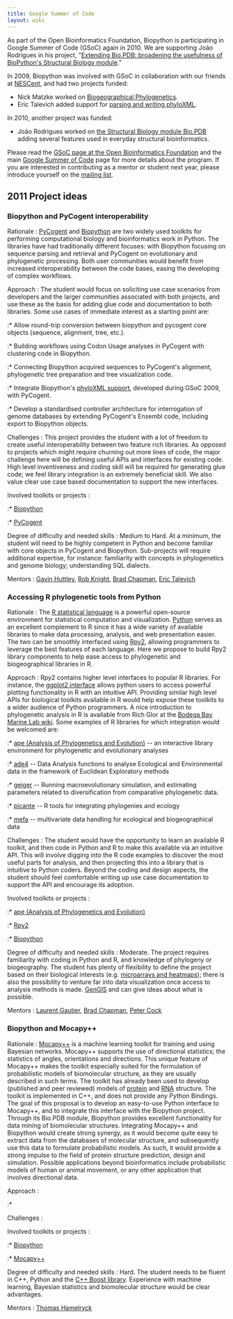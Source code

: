 ```yaml
---
title: Google Summer of Code
layout: wiki
---
```


As part of the Open Bioinformatics Foundation, Biopython is
participating in Google Summer of Code (GSoC) again in 2010. We are
supporting João Rodrigues in his project, "[Extending Bio.PDB:
broadening the usefulness of BioPython's Structural Biology
module](GSOC2010_Joao "wikilink")."

In 2009, Biopython was involved with GSoC in collaboration with our
friends at
[NESCent](https://www.nescent.org/wg_phyloinformatics/Main_Page), and
had two projects funded:

-   Nick Matzke worked on [Biogeographical
    Phylogenetics](https://www.nescent.org/wg_phyloinformatics/Phyloinformatics_Summer_of_Code_2009#Biogeographical_Phylogenetics_for_BioPython).
-   Eric Talevich added support for [parsing and writing
    phyloXML](https://www.nescent.org/wg_phyloinformatics/Phyloinformatics_Summer_of_Code_2009#Biopython_support_for_parsing_and_writing_phyloXML).

In 2010, another project was funded:

-   João Rodrigues worked on [the Structural Biology module
    Bio.PDB](http://www.biopython.org/wiki/GSOC2010_Joao) adding several
    features used in everyday structural bioinformatics.

Please read the [GSoC page at the Open Bioinformatics
Foundation](http://www.open-bio.org/wiki/Google_Summer_of_Code) and the
main [Google Summer of Code](http://code.google.com/soc) page for more
details about the program. If you are interested in contributing as a
mentor or student next year, please introduce yourself on the [mailing
list](http://biopython.org/wiki/Mailing_lists).

2011 Project ideas
------------------

### Biopython and PyCogent interoperability

Rationale : [PyCogent](http://pycogent.sourceforge.net/) and [Biopython](http://biopython.org/wiki/Main_Page) are two widely used toolkits for performing computational biology and bioinformatics work in Python. The libraries have had traditionally different focuses: with Biopython focusing on sequence parsing and retrieval and PyCogent on evolutionary and phylogenetic processing. Both user communities would benefit from increased interoperability between the code bases, easing the developing of complex workflows.  

<!-- -->

Approach : The student would focus on soliciting use case scenarios from developers and the larger communities associated with both projects, and use these as the basis for adding glue code and documentation to both libraries. Some use cases of immediate interest as a starting point are:  

:\* Allow round-trip conversion between biopython and pycogent core
objects (sequence, alignment, tree, etc.).

:\* Building workflows using Codon Usage analyses in PyCogent with
clustering code in Biopython.

:\* Connecting Biopython acquired sequences to PyCogent's alignment,
phylogenetic tree preparation and tree visualization code.

:\* Integrate Biopython's [phyloXML
support](http://biopython.org/wiki/Phylo), developed during GSoC 2009,
with PyCogent.

:\* Develop a standardised controller architecture for interrogation of
genome databases by extending PyCogent's Ensembl code, including export
to Biopython objects.

Challenges : This project provides the student with a lot of freedom to create useful interoperability between two feature rich libraries. As opposed to projects which might require churning out more lines of code, the major challenge here will be defining useful APIs and interfaces for existing code. High level inventiveness and coding skill will be required for generating glue code; we feel library integration is an extremely beneficial skill. We also value clear use case based documentation to support the new interfaces.  

<!-- -->

Involved toolkits or projects :  

:\* [Biopython](http://biopython.org/wiki/Main_Page)

:\* [PyCogent](http://pycogent.sourceforge.net/)

Degree of difficulty and needed skills : Medium to Hard. At a minimum, the student will need to be highly competent in Python and become familiar with core objects in PyCogent and Biopython. Sub-projects will require additional expertise, for instance: familiarity with concepts in phylogenetics and genome biology; understanding SQL dialects.  

<!-- -->

Mentors : [Gavin Huttley](http://jcsmr.anu.edu.au/org/dmb/compgen/), [Rob Knight](http://chem.colorado.edu/index.php?option=com_content&view=article&id=263:rob-knight), [Brad Chapman](http://bcbio.wordpress.com), [Eric Talevich](User:EricTalevich "wikilink")  

### Accessing R phylogenetic tools from Python

Rationale : The [R statistical language](http://www.r-project.org/) is a powerful open-source environment for statistical computation and visualization. [Python](http://www.python.org/) serves as an excellent complement to R since it has a wide variety of available libraries to make data processing, analysis, and web presentation easier. The two can be smoothly interfaced using [Rpy2](http://bitbucket.org/lgautier/rpy2/), allowing programmers to leverage the best features of each language. Here we propose to build Rpy2 library components to help ease access to phylogenetic and biogeographical libraries in R.  

<!-- -->

Approach : Rpy2 contains higher level interfaces to popular R libraries. For instance, the [ggplot2 interface](http://rpy.sourceforge.net/rpy2/doc-2.1/html/graphics.html#package-ggplot2) allows python users to access powerful plotting functionality in R with an intuitive API. Providing similar high level APIs for biological toolkits available in R would help expose these toolkits to a wider audience of Python programmers. A nice introduction to phylogenetic analysis in R is available from Rich Glor at the [Bodega Bay Marine Lab wiki](http://bodegaphylo.wikispot.org/Phylogenetics_and_Comparative_Methods_in_R). Some examples of R libraries for which integration would be welcomed are:  

:\* [ape (Analysis of Phylogenetics and
Evolution)](http://ape.mpl.ird.fr/) -- an interactive library
environment for phylogenetic and evolutionary analyses

:\* [ade4](http://pbil.univ-lyon1.fr/ADE-4/home.php?lang=eng) -- Data
Analysis functions to analyse Ecological and Environmental data in the
framework of Euclidean Exploratory methods

:\* [geiger](http://cran.r-project.org/web/packages/geiger/index.html)
-- Running macroevolutionary simulation, and estimating parameters
related to diversification from comparative phylogenetic data.

:\* [picante](http://picante.r-forge.r-project.org/) -- R tools for
integrating phylogenies and ecology

:\* [mefa](http://mefa.r-forge.r-project.org/) -- multivariate data
handling for ecological and biogeographical data

Challenges : The student would have the opportunity to learn an available R toolkit, and then code in Python and R to make this available via an intuitive API. This will involve digging into the R code examples to discover the most useful parts for analysis, and then projecting this into a library that is intuitive to Python coders. Beyond the coding and design aspects, the student should feel comfortable writing up use case documentation to support the API and encourage its adoption.  

<!-- -->

Involved toolkits or projects :  

:\* [ape (Analysis of Phylogenetics and
Evolution)](http://ape.mpl.ird.fr/)

:\* [Rpy2](http://bitbucket.org/lgautier/rpy2/)

:\* [Biopython](http://biopython.org/wiki/Main_Page)

Degree of difficulty and needed skills : Moderate. The project requires familiarity with coding in Python and R, and knowledge of phylogeny or biogeography. The student has plenty of flexibility to define the project based on their biological interests (e.g. [microarrays and heatmaps](http://www.warwick.ac.uk/go/peter_cock/python/heatmap/)); there is also the possibility to venture far into data visualization once access to analysis methods is made. [GenGIS](http://kiwi.cs.dal.ca/GenGIS/Main_Page) and can give ideas about what is possible.  

<!-- -->

Mentors : [Laurent Gautier](http://dk.linkedin.com/pub/laurent-gautier/8/81/869), [Brad Chapman](http://bcbio.wordpress.com), [Peter Cock](http://www.scri.ac.uk/staff/petercock)  

### Biopython and Mocapy++

Rationale : [Mocapy++](http://sourceforge.net/projects/mocapy/) is a machine learning toolkit for training and using Bayesian networks. Mocapy++ supports the use of directional statistics; the statistics of angles, orientations and directions. This unique feature of Mocapy++ makes the toolkit especially suited for the formulation of probabilistic models of biomolecular structure, as they are usually described in such terms. The toolkit has already been used to develop (published and peer reviewed) models of [protein](http://www.pnas.org/content/105/26/8932.abstract?etoc) and [RNA](http://www.ploscompbiol.org/article/info%3Adoi%2F10.1371%2Fjournal.pcbi.1000406) structure. The toolkit is implemented in C++, and does not provide any Python Bindings. The goal of this proposal is to develop an easy-to-use Python interface to Mocapy++, and to integrate this interface with the Biopython project. Through its Bio.PDB module, Biopython provides excellent functionality for data mining of biomolecular structures. Integrating Mocapy++ and Biopython would create strong synergy, as it would become quite easy to extract data from the databases of molecular structure, and subsequently use this data to formulate probabilistic models. As such, it would provide a strong impulse to the field of protein structure prediction, design and simulation. Possible applications beyond bioinformatics include probabilistic models of human or animal movement, or any other application that involves directional data.  

<!-- -->

Approach :  

:\*

Challenges :  

<!-- -->

Involved toolkits or projects :  

:\* [Biopython](http://biopython.org/wiki/Main_Page)

:\* [Mocapy++](http://sourceforge.net/projects/mocapy/)

Degree of difficulty and needed skills : Hard. The student needs to be fluent in C++, Python and the [C++ Boost library](http://www.boost.org). Experience with machine learning, Bayesian statistics and biomolecular structure would be clear advantages.  

<!-- -->

Mentors : [Thomas Hamelryck](http://www.binf.ku.dk/research/structural_bioinformatics/)  


